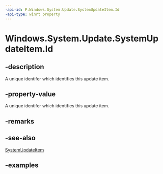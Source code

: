 ```yaml
---
-api-id: P:Windows.System.Update.SystemUpdateItem.Id
-api-type: winrt property
---
```


<!-- Property syntax.
public string Id { get; }
-->

# Windows.System.Update.SystemUpdateItem.Id

## -description
A unique identifer which identifies this update item.

## -property-value
A unique identifer which identifies this update item.

## -remarks

## -see-also
[SystemUpdateItem](systemupdateitem.md)

## -examples

